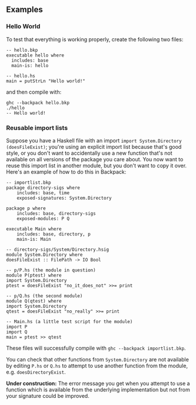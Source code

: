 ## Examples


### Hello World



To test that everything is working properly, create the following two files:


```wiki
-- hello.bkp
executable hello where
  includes: base
  main-is: hello

-- hello.hs
main = putStrLn "Hello world!"
```


and then compile with:


```wiki
ghc --backpack hello.bkp
./hello
-- Hello world!
```

### Reusable import lists



Suppose you have a Haskell file with an import `import System.Directory (doesFileExist)`; you're using an explicit import list because that's good style, or you don't want to accidentally use a new function that's not available on all versions of the package you care about.  You now want to reuse this import list in another module, but you don't want to copy it over. Here's an example of how to do this in Backpack:


```wiki
-- importlist.bkp
package directory-sigs where
    includes: base, time
    exposed-signatures: System.Directory

package p where
    includes: base, directory-sigs
    exposed-modules: P Q

executable Main where
    includes: base, directory, p
    main-is: Main

-- directory-sigs/System/Directory.hsig
module System.Directory where
doesFileExist :: FilePath -> IO Bool

-- p/P.hs (the module in question)
module P(ptest) where
import System.Directory
ptest = doesFileExist "no_it_does_not" >>= print

-- p/Q.hs (the second module)
module Q(qtest) where
import System.Directory
qtest = doesFileExist "no_really" >>= print

-- Main.hs (a little test script for the module)
import P
import Q
main = ptest >> qtest
```


These files will successfully compile with `ghc --backpack importlist.bkp`.



You can check that other functions from `System.Directory` are not available by editing `P.hs` or `Q.hs` to attempt to use another function from the module, e.g. `doesDirectoryExist`.



**Under construction:** The error message you get when you attempt to use a function which is available from the underlying implementation but not from your signature could be improved.


